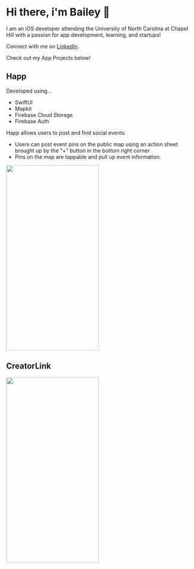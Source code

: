 # Hi there, i'm Bailey 👋

I am an iOS developer attending the University of North Carolina at Chapel Hill with a passion for app development, learning, and startups!

Connect with me on [LinkedIn](https://www.linkedin.com/in/baileyvanwormer/).

Check out my App Projects below!

## Happ
Developed using...
- SwiftUI
- Mapkit
- Firebase Cloud Storage
- Firebase Auth

Happ allows users to post and find social events. 
- Users can post event pins on the public map using an action sheet brought up by the "+" button in the bottom right corner 
- Pins on the map are tappable and pull up event information.

<img src="https://user-images.githubusercontent.com/89269750/169360206-4b978af6-59a2-4600-8ca9-8de3b91a21b5.PNG" width="250" height="500">

## CreatorLink
<img src="https://user-images.githubusercontent.com/89269750/169361033-fe81813a-483c-4ab8-85ed-b415d1a55f00.PNG" width="250" height="500">
